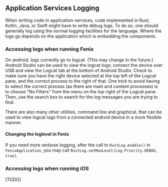 ## Application Services Logging

When writing code in application-services, code implemented in Rust, Kotlin,
Java, or Swift might have to write debug logs. To do so, one should generally
log using the normal logging facilities for the language. Where the logs go
depends on the application which is embedding the components.

### Accessing logs when running Fenix

On android, logs currently go to logcat. (This may change in the future.)
Android Studio can be used to view the logcat logs; connect the device over USB
and view the Logcat tab at the bottom of Android Studio. Check to make sure you
have the right device selected at the top left of the Logcat pane, and the
correct process to the right of that. One trick to avoid having to select the
correct process (as there are main and content processes) is to choose "No
Filters" from the menu on the top right of the Logcat pane. Then, use the search
box to search for the log messages you are trying to find.

There are also many other utilities, command line and graphical, that can be
used to view logcat logs from a connected android device in a more flexible
manner.

#### Changing the loglevel in Fenix

If you need more verbose logging, after the call to `RustLog.enable()` in
`FenixApplication`, you may call `RustLog.setMaxLevel(Log.Priority.DEBUG,
true)`.

### Accessing logs when running iOS

[TODO]
